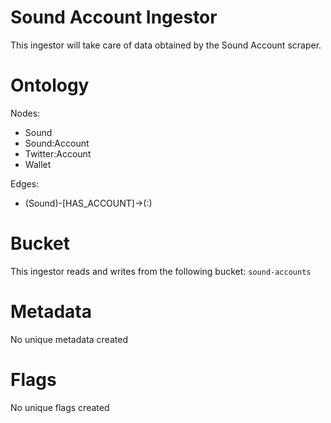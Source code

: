 # Sound Account Ingestor

This ingestor will take care of data obtained by the Sound Account scraper.

# Ontology

Nodes:

- Sound
- Sound:Account
- Twitter:Account
- Wallet

Edges:

- (Sound)-[HAS_ACCOUNT]->(:)

# Bucket

This ingestor reads and writes from the following bucket: `sound-accounts`

# Metadata

No unique metadata created

# Flags

No unique flags created
